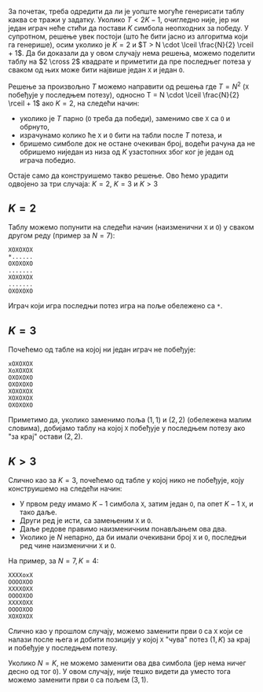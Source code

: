 ﻿
За почетак, треба одредити да ли је уопште могуће генерисати таблу
каква се тражи у задатку. Уколико $Т < 2K-1$, очигледно није, јер ни
један играч неће стићи да постави $K$ симбола неопходних за победу. У
супротном, решење увек постоји (што ће бити јасно из алгоритма који га
генерише), осим уколико је $K = 2$ и $T > N \cdot \lceil \frac{N}{2}
\rceil + 1$. Да би доказали да у овом случају нема решења, можемо
поделити таблу на $2 \cross 2$ квадрате и приметити да пре последњег
потеза у сваком од њих може бити највише један `X` и један `O`.

Решење за произвољно $T$ можемо направити од решења где $T = N^2$ (`X`
побеђује у последњем потезу), односно T = N \cdot \lceil \frac{N}{2}
\rceil + 1$ ако $K = 2$, на следећи начин:

* уколико је $T$ парно (`O` треба да победи), заменимо све `X` са `O`
  и обрнуто,
* израчунамо колико ће `X` и `O` бити на табли после $T$ потеза, и
* бришемо симболе док не остане очекиван број, водећи рачуна да не
  обришемо ниједан из низа од $K$ узастопних због ког је један од
  играча победио.
  
Остаје само да конструишемо такво решење. Ово ћемо урадити одвојено за
три случаја: $K = 2$, $K = 3$ и $K > 3$

## $K = 2$

Таблу можемо попунити на следећи начин (наизменични `X` и `O`) у
сваком другом реду (пример за $N = 7$):

~~~
XOXOXOX
*......
OXOXOXO
.......
XOXOXOX
.......
OXOXOXO
~~~

Играч који игра последњи потез игра на поље обележено са `*`.

## $K = 3$

Почећемо од табле на којој ни један играч не побеђује:

~~~
xOXOXOX
XoXOXOX
OXOXOXO
OXOXOXO
XOXOXOX
XOXOXOX
OXOXOXO
~~~

Приметимо да, уколико заменимо поља $(1,1)$ и $(2,2)$ (обележена малим
словима), добијамо таблу на којој `X` побеђује у последњем потезу ако
"за крај" остави $(2, 2)$.

## $K > 3$

Слично као за $K = 3$, почећемо од табле у којој нико не побеђује,
коју конструишемо на следећи начин:

* У првом реду имамо $K-1$ симбола `X`, затим један `O`, па опет $K-1$
  `X`, и тако даље.
* Други ред је исти, са замењеним `X` и `O`.
* Даље редове правимо наизменичним понављањем ова два.
* Уколико је $N$ непарно, да би имали очекивани број `X` и `O`,
  последњи ред чине наизменични `X` и `O`.
  
На пример, за $N = 7, K = 4$:

~~~
XXXXoxX
OOOOXOO
XXXXOXX
OOOOXOO
XXXXOXX
OOOOXOO
XOXOXOX
~~~

Слично као у прошлом случају, можемо заменити први `O` са `X` који се
налази после њега и добити позицију у којој `X` "чува" потез $(1, K)$
за крај и побеђује у последњем потезу.

Уколико $N = K$, не можемо заменити ова два симбола (јер нема ничег
десно од тог `O`). У овом случају, није тешко видети да уместо тога
можемо заменити први `O` са пољем $(3, 1)$.

